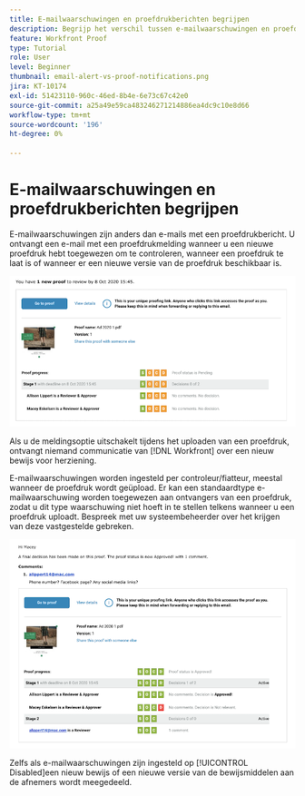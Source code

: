 ```yaml
---
title: E-mailwaarschuwingen en proefdrukberichten begrijpen
description: Begrijp het verschil tussen e-mailwaarschuwingen en proefdrukberichten in [!DNL  Workfront].
feature: Workfront Proof
type: Tutorial
role: User
level: Beginner
thumbnail: email-alert-vs-proof-notifications.png
jira: KT-10174
exl-id: 51423110-960c-46ed-8b4e-6e73c67c42e0
source-git-commit: a25a49e59ca483246271214886ea4dc9c10e8d66
workflow-type: tm+mt
source-wordcount: '196'
ht-degree: 0%

---
```


# E-mailwaarschuwingen en proefdrukberichten begrijpen

E-mailwaarschuwingen zijn anders dan e-mails met een proefdrukbericht. U ontvangt een e-mail met een proefdrukmelding wanneer u een nieuwe proefdruk hebt toegewezen om te controleren, wanneer een proefdruk te laat is of wanneer er een nieuwe versie van de proefdruk beschikbaar is.

![Een afbeelding van een e-mail met een proefdrukbericht die aangeeft dat er een nieuwe proefdrukproef moet worden gecontroleerd.](assets/email-alert-1.png)

Als u de meldingsoptie uitschakelt tijdens het uploaden van een proefdruk, ontvangt niemand communicatie van [!DNL Workfront] over een nieuw bewijs voor herziening.

E-mailwaarschuwingen worden ingesteld per controleur/fiatteur, meestal wanneer de proefdruk wordt geüpload. Er kan een standaardtype e-mailwaarschuwing worden toegewezen aan ontvangers van een proefdruk, zodat u dit type waarschuwing niet hoeft in te stellen telkens wanneer u een proefdruk uploadt. Bespreek met uw systeembeheerder over het krijgen van deze vastgestelde gebreken.

![Een afbeelding van een e-mailwaarschuwing die aangeeft dat een besluit is genomen over het bewijs en dat er een opmerking is om te controleren.](assets/email-alert-2.png)

Zelfs als e-mailwaarschuwingen zijn ingesteld op [!UICONTROL Disabled]een nieuw bewijs of een nieuwe versie van de bewijsmiddelen aan de afnemers wordt meegedeeld.

<!--
# Learn more
* New proof email
* Late proof email
-->
